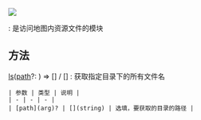 <a href="https://github.com/qndm"><img src="https://img.shields.io/badge/%E8%B4%A1%E7%8C%AE%E8%80%85-qndm-blue"></img></a>

:   [](resources)是访问地图内资源文件的模块

## 方法
[ls](method)([path](arg)?: [](string)) => [](Box3AssetListEntry)[] / [](GameAssetListEntry)[]
:   获取指定目录下的所有文件名

    | 参数 | 类型 | 说明 |
    | - | - | - |
    | [path](arg)? | [](string) | 选填，要获取的目录的路径 |